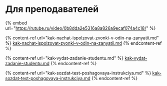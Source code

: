 # Для преподавателей

{% embed url="https://rutube.ru/video/0b8dda2e5316a8a826a9ecaf074a4c18/" %}

{% content-ref url="kak-nachat-ispolzovat-zvonki-v-odin-na-zanyatii.md" %}
[kak-nachat-ispolzovat-zvonki-v-odin-na-zanyatii.md](kak-nachat-ispolzovat-zvonki-v-odin-na-zanyatii.md)
{% endcontent-ref %}

{% content-ref url="kak-vydat-zadanie-studentu.md" %}
[kak-vydat-zadanie-studentu.md](kak-vydat-zadanie-studentu.md)
{% endcontent-ref %}

{% content-ref url="kak-sozdat-test-poshagovaya-instrukciya.md" %}
[kak-sozdat-test-poshagovaya-instrukciya.md](kak-sozdat-test-poshagovaya-instrukciya.md)
{% endcontent-ref %}
